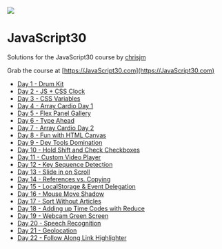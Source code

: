 ![](https://javascript30.com/images/JS3-social-share.png)

# JavaScript30

Solutions for the JavaScript30 course by [chrisjm](http://github.com/chrisjm)

Grab the course at [https://JavaScript30.com](https://JavaScript30.com)

* [Day 1 - Drum Kit](01/index.html)
* [Day 2 - JS + CSS Clock](02/index.html)
* [Day 3 - CSS Variables](03/index.html)
* [Day 4 - Array Cardio Day 1](04/index.html)
* [Day 5 - Flex Panel Gallery](05/index.html)
* [Day 6 - Type Ahead](06/index.html)
* [Day 7 - Array Cardio Day 2](07/index.html)
* [Day 8 - Fun with HTML Canvas](08/index.html)
* [Day 9 - Dev Tools Domination](09/index.html)
* [Day 10 - Hold Shift and Check Checkboxes](10/index.html)
* [Day 11 - Custom Video Player](11/index.html)
* [Day 12 - Key Sequence Detection](12/index.html)
* [Day 13 - Slide in on Scroll](13/index.html)
* [Day 14 - References vs. Copying](14/index.html)
* [Day 15 - LocalStorage & Event Delegation](15/index.html)
* [Day 16 - Mouse Move Shadow](16/index.html)
* [Day 17 - Sort Without Articles](17/index.html)
* [Day 18 - Adding up Time Codes with Reduce](18/index.html)
* [Day 19 - Webcam Green Screen](19/index.html)
* [Day 20 - Speech Recognition](20/index.html)
* [Day 21 - Geolocation](21/index.html)
* [Day 22 - Follow Along Link Highlighter](22/index.html)
